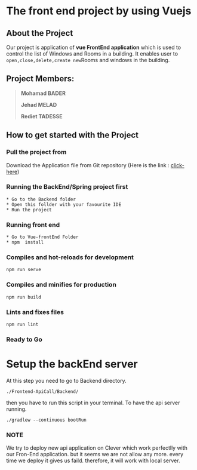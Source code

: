# The front end project by using Vuejs

## About the Project

Our  project is application of **vue FrontEnd application** which is used to control the list of Windows and Rooms in a building.
It enables user to  `open,close,delete,create new`Rooms and windows in the building.

## Project Members: 

>**Mohamad BADER**
>
>**Jehad MELAD**
>
>**Rediet TADESSE**
>

## How to get started with the Project

### Pull the project from 
Download the Application file from Git repository (Here is the link : [click-here](https://github.com/mohamadnoor991/FrontEnd-ApiCall/))

### Running the BackEnd/Spring project first
```
* Go to the Backend folder 
* Open this follder with your favourite IDE
* Run the project
```
### Running front end
```
* Go to Vue-frontEnd Folder
* npm  install
```

### Compiles and hot-reloads for development
```
npm run serve
```

### Compiles and minifies for production
```
npm run build
```

### Lints and fixes files
```
npm run lint
```

### Ready to Go

# Setup the backEnd server

At this step you need to go to Backend directory.

```
./Frontend-ApiCall/Backend/
```
then you have to run this script in your terminal. To have the api server running.

```
./gradlew --continuous bootRun
```

### NOTE

We try to deploy new api application on Clever which work perfectlly with our Fron-End application. but it seems we are not allow any more. every time we deploy it gives us faild. therefore, it will work with local server. 
